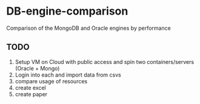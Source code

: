 # DB-engine-comparison
Comparison of the MongoDB and Oracle engines by performance  


## TODO
1. Setup VM on Cloud with public access and spin two containers/servers (Oracle + Mongo)
2. Login into each and import data from csvs
3. compare usage of resources
4. create excel
5. create paper
